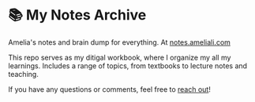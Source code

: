 # 📚 My Notes Archive

Amelia's notes and brain dump for everything. At <a href="https://notes.ameliali.com/">notes.ameliali.com</a>

This repo serves as my ditigal workbook, where I organize my all my learnings. Includes a range of topics, from textbooks to lecture notes and teaching.

If you have any questions or comments, feel free to [reach out](mailto:amelial9@uw.edu)!
